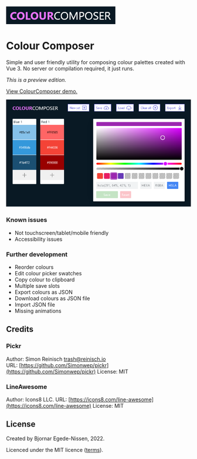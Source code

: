 ![colour-composer-title](colour-composer-title.png)

# Colour Composer

Simple and user friendly utility for composing colour palettes created with Vue 3. No server or compilation required, it just runs.

*This is a preview edition.*

[View ColourComposer demo.](https://galloppinggryphon.github.io/ColourComposer/)

![colour-composer-screenshot](colour-composer-screenshot.png)

### Known issues

* Not touchscreen/tablet/mobile friendly
* Accessibility issues

### Further development

* Reorder colours
* Edit colour picker swatches
* Copy colour to clipboard
* Multiple save slots
* Export colours as JSON
* Download colours as JSON file
* Import JSON file
* Missing animations

## Credits

### Pickr

Author: Simon Reinisch [trash@reinisch.io](mailto:trash@reinisch.io)
URL: [https://github.com/Simonwep/pickr](https://github.com/Simonwep/pickr)
License: MIT

### LineAwesome

Author: Icons8 LLC.
URL: [https://icons8.com/line-awesome](https://icons8.com/line-awesome)
License: MIT

## License

Created by Bjornar Egede-Nissen, 2022.

Licenced under the MIT licence ([terms](./LICENSE)).